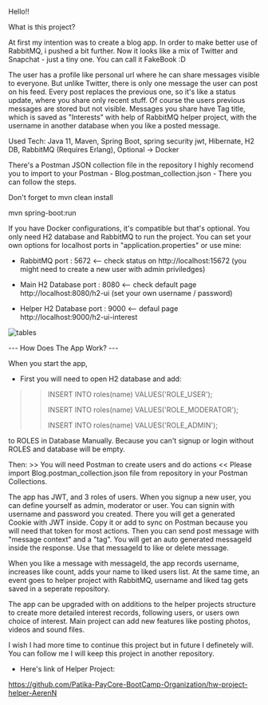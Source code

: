 Hello!!

What is this project? 

At first my intention was to create a blog app. In order to make better use of RabbitMQ, i pushed a bit further. Now it looks like a mix of Twitter and Snapchat - just a tiny one. You can call it FakeBook :D

The user has a profile like personal url where he can share messages visible to everyone.
But unlike Twitter, there is only one message the user can post on his feed. Every post replaces the previous one, so it's like a status update, where you share only recent stuff. Of course the users previous messages are stored but not visible. Messages you share have Tag title, which is saved as "Interests" with help of RabbitMQ helper project, with the username in another database when you like a posted message.



Used Tech:  Java 11, Maven, Spring Boot, spring security jwt, Hibernate, H2 DB, RabbitMQ (Requires Erlang), Optional -> Docker


There's a Postman JSON collection file in the repository I highly recomend you to import to your Postman - Blog.postman_collection.json - There you can follow the steps.

Don't forget to mvn clean install

mvn spring-boot:run

If you have Docker configurations, it's compatible but that's optional. You only need H2 database and RabbitMQ to run the project. You can set your own options for localhost ports in "application.properties" or use mine:

- RabbitMQ port : 5672   <-- check status on http://localhost:15672 (you might need to create a new user with admin priviledges)

- Main H2 Database port : 8080   <-- check default page http://localhost:8080/h2-ui  (set your own username / password)

- Helper H2 Database port : 9000   <-- defaul page http://localhost:9000/h2-ui-interest  


![tables](https://user-images.githubusercontent.com/81401869/154841250-ab2e001b-5fc2-431b-b3a8-71ce4d9f73ae.jpg)



--- How Does The App Work? ---

When you start the app, 

 - First you will need to open H2 database and add:


>>INSERT INTO roles(name) VALUES('ROLE_USER');
>>
>>INSERT INTO roles(name) VALUES('ROLE_MODERATOR');
>>
>>INSERT INTO roles(name) VALUES('ROLE_ADMIN');


to ROLES in Database Manually. Because you can't signup or login without ROLES and database will be empty.

Then: >> You will need Postman to create users and do actions << Please import Blog.postman_collection.json file from repository in your Postman Collections. 

The app has JWT, and 3 roles of users. When you signup a new user, you can define yourself as admin, moderator or user.  You can signin with username and password you created. There you will get a generated Cookie with JWT inside. Copy it or add to sync on Postman because you will need that token for most actions. Then you can send post message with "message context" and a "tag". You will get an auto generated messageId inside the response. Use that messageId to like or delete message.

When you like a message with messageId, the app records username, increases like count, adds your name to liked users list. At the same time, an event goes to helper project with RabbitMQ, username and liked tag gets saved in a seperate repository.

The app can be upgraded with on additions to the helper projects structure to create more detailed interest records, following users, or users own choice of interest. Main project can add new features like posting photos, videos and sound files.

I wish I had more time to continue this project but in future I definetely will. You can follow me I will keep this project in another repository.

 - Here's link of Helper Project:

https://github.com/Patika-PayCore-BootCamp-Organization/hw-project-helper-AerenN
